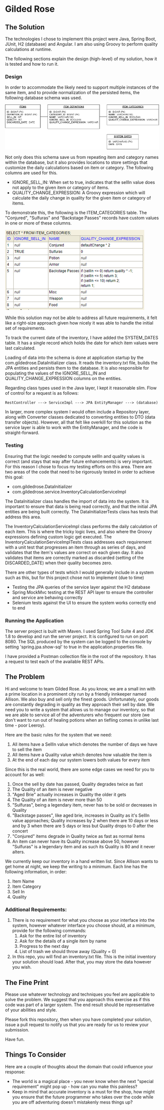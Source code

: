 # Gilded Rose

## The Solution

The technologies I chose to implement this project were Java, Spring Boot, JUnit, H2 (database) and Angular. I am also using Groovy to perform quality calculations at runtime.

The following sections explain the design (high-level) of my solution, how it is tested and how to run it.

### Design
In order to accommodate the likely need to support multiple instances of the same item, and to provide normalization of the persisted items, the following database schema was used.

![Database Schema](Doc/schema.png)

Not only does this schema save us from repeating item and category names within the database, but it also provides locations to store settings that customize the daily calculations based on item or category. The following columns are used for this.

* IGNORE_SELL_IN: When set to true, indicates that the sellIn value does not apply to the given item or category of items.
* QUALITY_CHANGE_EXPRESSION: A Groovy expression which will calculate the daily change in quality for the given item or category of items.

To demonstrate this, the following is the ITEM_CATEGORIES table. The "Conjured", "Sulfuras" and "Backstage Passes" records have custom values in one or more of these columns.

![Categories Table](Doc/categories-table.png)

While this solution may not be able to address all future requirements, it felt like a right-size approach given how nicely it was able to handle the initial set of requirements.

To track the current date of the inventory, I have added the SYSTEM_DATES table. It has a single record which holds the date for which item values were last calculated.

Loading of data into the schema is done at application startup by the com.gildedrose.DataInitializer class. It reads the inventory.txt file, builds the JPA entities and persists them to the database. It is also responsible for populating the values of the IGNORE_SELL_IN and QUALITY_CHANGE_EXPRESSION columns on the entities.

Regarding class types used in the Java layer, I kept it reasonable slim. Flow of control for a request is as follows:
	
	RestController ---> ServiceImpl ---> JPA EntityManager ---> (database)

In larger, more complex system I would often include a Repository layer, along with Converter classes dedicated to converting entities to DTO (data transfer objects). However, all that felt like overkill for this solution as the service layer is able to work with the EntityManager, and the code is straight-forward.

### Testing
Ensuring that the logic needed to compute sellIn and quality values is correct (and stays that way after future enhancements) is very important. For this reason I chose to focus my testing efforts on this area. There are two areas of the code that need to be rigorously tested in order to achieve this goal:

* com.gildedrose.DataInitializer
* com.gildedrose.service.InventoryCalculationServiceImpl

The DataInitializer class handles the import of data into the system. It is important to ensure that data is being read correctly, and that the initial JPA entities are being built correctly. The DataInitializerTests class has tests that address this area.

The InventoryCalculationServiceImpl class performs the daily calculation of each item. This is where the tricky logic lives, and also where the Groovy expressions defining custom logic get executed. The InventoryCalculationServiceImplTests class addresses each requirement with a unit test that progresses an item through as series of days, and validates that the item's values are correct on each given day. It also validates that items are correctly marked as discarded (setting of the DISCARDED_DATE) when their quality becomes zero.

There are other types of tests which I would generally include in a system such as this, but for this project chose not to implement (due to time)
* Testing the JPA queries of the service layer against the H2 database
* Spring MockMvc testing at the REST API layer to ensure the controller and service are behaving correctly
* Selenium tests against the UI to ensure the system works correctly end to end

### Running the Application
The server project is built with Maven. I used Spring Tool Suite 4 and JDK 1.8 to develop and run the server project.
It is configured to run on port 8080.
The SQL produced by the system can be logged to the console by setting 'spring.jpa.show-sql' to true in the application.properties file.

I have provided a Postman collection file in the root of the repository. It has a request to test each of the available REST APIs.

## The Problem
Hi and welcome to team Gilded Rose. As you know, we are a small inn with a prime location in a prominent city run by a friendly innkeeper named Allison. We also buy and sell only the finest goods. Unfortunately, our goods are constantly degrading in quality as they approach their sell by date. We need you to write a system that allows us to manage our inventory, so that we are able to service all of the adventurers who frequent our store (we don't want to run out of healing potions when an tiefling comes in unlike last time - poor Leeroy).

Here are the basic rules for the system that we need:

1. All items have a SellIn value which denotes the number of days we have to sell the item
2. All items have a Quality value which denotes how valuable the item is
3. At the end of each day our system lowers both values for every item

Since this is the real world, there are some edge cases we need for you to account for as well:

1. Once the sell by date has passed, Quality degrades twice as fast
2. The Quality of an item is never negative
3. "Aged Brie" actually increases in Quality the older it gets
4. The Quality of an item is never more than 50
5. "Sulfuras", being a legendary item, never has to be sold or decreases in Quality
6. "Backstage passes", like aged brie, increases in Quality as it's SellIn value approaches; Quality increases by 2 when there are 10 days or less and by 3 when there are 5 days or less but Quality drops to 0 after the concert
7. "Conjured" items degrade in Quality twice as fast as normal items
8. An item can never have its Quality increase above 50, however "Sulfuras" is a legendary item and as such its Quality is 80 and it never alters.

We currently keep our inventory in a hand written list. Since Allison wants to get home at night, we keep the writing to a minimum. Each line has the following information, in order:

1. Item Name
2. Item Category
3. Sell In
4. Quality

### Additional Requirements:
1. There is no requirement for what you choose as your interface into the system, however whatever interface you choose should, at a minimum, provide for the following commands:
	1. Ask for the entire list of inventory
	2. Ask for the details of a single item by name
	3. Progress to the next day
	4. List of trash we should throw away (Quality = 0)
2. In this repo, you will find an inventory.txt file. This is the initial inventory your solution should load. After that, you may store the data however you wish.

## The Fine Print
Please use whatever technology and techniques you feel are applicable to solve the problem. We suggest that you approach this exercise as if this code was part of a larger system. The end result should be representative of your abilities and style.

Please fork this repository, then when you have completed your solution, issue a pull request to notify us that you are ready for us to review your submission.

Have fun.

## Things To Consider
Here are a couple of thoughts about the domain that could influence your response:

* The world is a magical place - you never know when the next "special requirement" might pop up - how can you make this painless?
* Keep in mind that accurate inventory is a must for the shop, how might you ensure that the future programmer who takes over the code while you are off adventuring doesn't mistakenly mess things up?